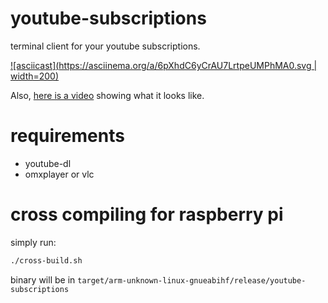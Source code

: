 # youtube-subscriptions

terminal client for your youtube subscriptions.

[![asciicast](https://asciinema.org/a/6pXhdC6yCrAU7LrtpeUMPhMA0.svg | width=200)](https://asciinema.org/a/6pXhdC6yCrAU7LrtpeUMPhMA0)

Also, [here is a video](https://www.youtube.com/watch?v=saYmXcZNU8M&feature=youtu.be) showing what it looks like.

# requirements

- youtube-dl
- omxplayer or vlc

# cross compiling for raspberry pi

simply run:

```sh
./cross-build.sh
```
binary will be in `target/arm-unknown-linux-gnueabihf/release/youtube-subscriptions`
